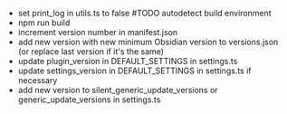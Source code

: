 - set print_log in utils.ts to false #TODO autodetect build environment
- npm run build
- increment version number in manifest.json
- add new version with new minimum Obsidian version to versions.json (or replace last version if it's the same)
- update plugin_version in DEFAULT_SETTINGS in settings.ts
- update settings_version in DEFAULT_SETTINGS in settings.ts if necessary
- add new version to silent_generic_update_versions or generic_update_versions in settings.ts

